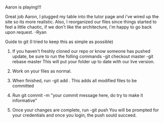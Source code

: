 Aaron is playing!!!

Great job Aaron, I plugged my table into the tutor page and i've wired up the site so its more realistic. Also,
I reorganized our files since things started to feel a little chaotic, if we don't like the architecture, i'm
happy to go back upon request. -Ryan

Guide to git (I tried to keep this as simple as possible)
1. If you haven't freshly cloned our repo or know someone has pushed update, be sure to run the folling commands
	-git checkout master
	-git rebase master
This will put your folder up to date with our live version.

2. Work on your files as normal.

3. When finished, run 
	-git add .
This adds all modified files to be committed

4. Run git commit -m "your commit message here, do try to make it informative"

5. Once your changes are complete, run 
	-git push
You will be prompted for your credentials and once you login, the push sould succeed.